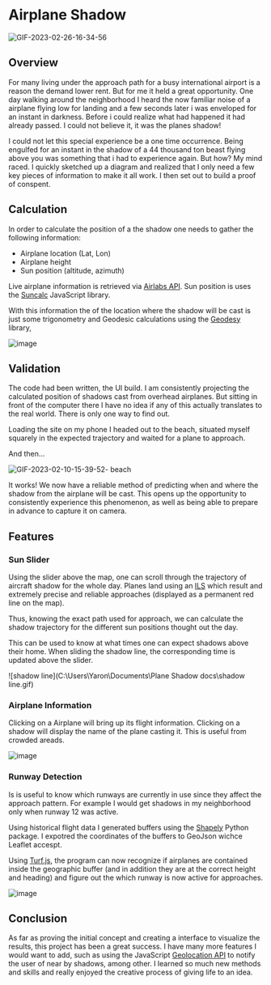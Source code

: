 # Airplane Shadow
![GIF-2023-02-26-16-34-56](https://github.com/BoratBorat10/plane_shadow/assets/110756460/3e9ff217-9843-4ca7-90ae-b9cf18074ca8)


## Overview

For many living under the approach path for a busy international airport is a reason the demand lower rent. But for me it held a great opportunity. One day walking around the neighborhood I heard the now familiar noise of a airplane flying low for landing and a few seconds later i was enveloped for an instant in darkness. Before i could realize what had happened it had already passed. I could not believe it, it was the planes shadow!

I could not let this special experience be a one time occurrence. Being engulfed for an instant in the shadow of a 44 thousand ton beast flying above you was something that i had to experience again. But how? My mind raced. I quickly sketched up a diagram and realized that I only need a few key pieces of information to make it all work. I then set out to build a proof of conspent.

## Calculation

In order to calculate the position of a the shadow one needs to gather the following information: 

- Airplane location (Lat, Lon)
- Airplane height
-  Sun position (altitude, azimuth)

Live airplane information is retrieved via [Airlabs API](https://airlabs.co/docs/flights). Sun position is uses the [Suncalc](https://github.com/mourner/suncalc) JavaScript library. 

With this information the of the location where the shadow will be cast is just some trigonometry and Geodesic calculations using the [Geodesy](https://www.movable-type.co.uk/scripts/geodesy-library.html) library,

![image](https://github.com/BoratBorat10/plane_shadow/assets/110756460/8be7d680-cfaa-43b4-ae16-a21f344df3ff)



## Validation

The code had been written, the UI build. I am consistently projecting the calculated position of shadows cast from overhead airplanes. But sitting in front of the computer there I have no idea if any of this actually translates to the real world. There is only one way to find out.

Loading the site on my phone I headed out to the beach, situated myself squarely in the expected trajectory and waited for a plane to approach.

And then...

![GIF-2023-02-10-15-39-52- beach](https://github.com/BoratBorat10/plane_shadow/assets/110756460/6674101e-b6b3-4803-8fd7-76227cb31a58)

It works! We now have a reliable method of predicting when and where the shadow from the airplane will be cast. This opens up the opportunity to consistently experience this phenomenon, as well as being able to prepare in advance to capture it on camera.

## Features

### Sun Slider

Using the slider above the map, one can scroll through the trajectory of aircraft shadow for the whole day. Planes land using an [ILS](https://en.wikipedia.org/wiki/Instrument_landing_system) which result and extremely precise and reliable approaches (displayed as a permanent red line on the map).

Thus, knowing the exact path used for approach, we can calculate the shadow trajectory for the different sun positions thought out the day.

This can be used to know at what times one can expect shadows above their home. When sliding the shadow line, the corresponding  time is updated above the slider. 

![shadow line](C:\Users\Yaron\Documents\Plane Shadow docs\shadow line.gif)

### Airplane Information

Clicking on a Airplane will bring up its flight information. Clicking on a shadow will display the name of the plane casting it. This is useful from crowded areads.

![image](https://github.com/BoratBorat10/plane_shadow/assets/110756460/d294786c-b5fe-486e-97b9-c45da44718d8)


### Runway Detection

Is is useful to know which runways are currently in use since they affect the approach pattern. For example I would get shadows in my neighborhood only when runway 12 was active.

Using historical flight data I generated buffers using the [Shapely](https://shapely.readthedocs.io/en/stable/reference/shapely.buffer.html) Python package. I expotred the coordinates of the buffers to GeoJson wichce Leaflet accespt.

Using [Turf.js](https://turfjs.org/), the program can now recognize if airplanes are contained inside the geographic buffer (and in addition they are at the correct height and heading) and figure out the which runway is now active for approaches. 

![image](https://github.com/BoratBorat10/plane_shadow/assets/110756460/247cc19f-3e02-4b3a-b200-a72539bd3f70)

## Conclusion

As far as proving the initial concept and creating a interface to visualize the results, this project has been a great success. I have many more features I would want to add, such as using the JavaScript [Geolocation API](https://developer.mozilla.org/en-US/docs/Web/API/Geolocation_API) to notify the user of near by shadows, among other. I learned so much new methods and skills and really enjoyed the creative process of giving life to an idea.

